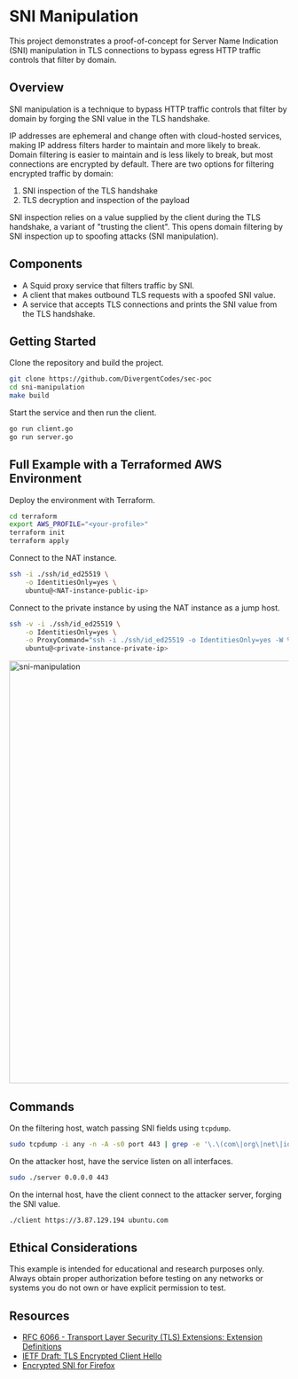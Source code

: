 # SNI Manipulation

This project demonstrates a proof-of-concept for Server Name Indication (SNI) manipulation in TLS connections
to bypass egress HTTP traffic controls that filter by domain.

## Overview

SNI manipulation is a technique to bypass HTTP traffic controls that filter by domain by forging the SNI value in the TLS handshake.

IP addresses are ephemeral and change often with cloud-hosted services, making IP address filters harder to maintain and more likely to break.
Domain filtering is easier to maintain and is less likely to break, but most connections are encrypted by default.
There are two options for filtering encrypted traffic by domain:
1. SNI inspection of the TLS handshake
2. TLS decryption and inspection of the payload

SNI inspection relies on a value supplied by the client during the TLS handshake, a variant of "trusting the client".
This opens domain filtering by SNI inspection up to spoofing attacks (SNI manipulation).

## Components

- A Squid proxy service that filters traffic by SNI.
- A client that makes outbound TLS requests with a spoofed SNI value.
- A service that accepts TLS connections and prints the SNI value from the TLS handshake.

## Getting Started

Clone the repository and build the project.

```sh
git clone https://github.com/DivergentCodes/sec-poc
cd sni-manipulation
make build
```

Start the service and then run the client.

```sh
go run client.go
go run server.go
```

## Full Example with a Terraformed AWS Environment

Deploy the environment with Terraform.

```sh
cd terraform
export AWS_PROFILE="<your-profile>"
terraform init
terraform apply
```

Connect to the NAT instance.

```sh
ssh -i ./ssh/id_ed25519 \
    -o IdentitiesOnly=yes \
    ubuntu@<NAT-instance-public-ip>
```

Connect to the private instance by using the NAT instance as a jump host.

```sh
ssh -v -i ./ssh/id_ed25519 \
    -o IdentitiesOnly=yes \
    -o ProxyCommand="ssh -i ./ssh/id_ed25519 -o IdentitiesOnly=yes -W %h:%p ubuntu@<NAT-instance-public-ip>" \
    ubuntu@<private-instance-private-ip>
```

<img width="762" alt="sni-manipulation" src="https://github.com/user-attachments/assets/0357bc80-a965-4dd2-855a-d98e6a8975fa">


## Commands

On the filtering host, watch passing SNI fields using `tcpdump`.

```sh
sudo tcpdump -i any -n -A -s0 port 443 | grep -e '\.\(com\|org\|net\|io\)'
```

On the attacker host, have the service listen on all interfaces.

```sh
sudo ./server 0.0.0.0 443
```

On the internal host, have the client connect to the attacker server,
forging the SNI value.

```sh
./client https://3.87.129.194 ubuntu.com
```


## Ethical Considerations

This example is intended for educational and research purposes only. Always obtain proper authorization before testing on any networks or systems you do not own or have explicit permission to test.

## Resources

- [RFC 6066 - Transport Layer Security (TLS) Extensions: Extension Definitions](https://tools.ietf.org/html/rfc6066#section-3)
- [IETF Draft: TLS Encrypted Client Hello](https://datatracker.ietf.org/doc/draft-ietf-tls-esni/)
- [Encrypted SNI for Firefox](https://blog.mozilla.org/security/2018/10/18/encrypted-sni-comes-to-firefox-nightly/)
